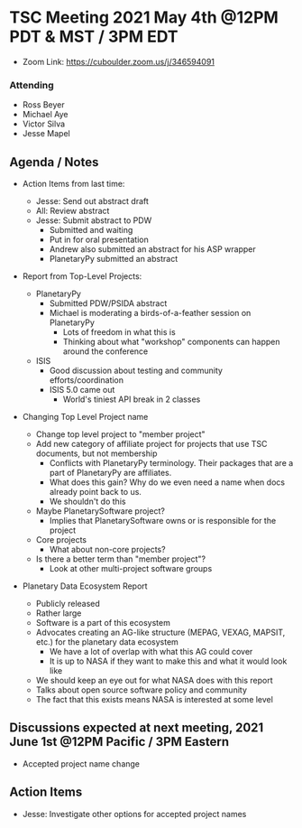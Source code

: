 # TSC Meeting 2021 May 4th @12PM PDT & MST / 3PM EDT
- Zoom Link: https://cuboulder.zoom.us/j/346594091

### Attending
- Ross Beyer
- Michael Aye
- Victor Silva
- Jesse Mapel

## Agenda / Notes
- Action Items from last time:
  - Jesse: Send out abstract draft
  - All: Review abstract
  - Jesse: Submit abstract to PDW
    - Submitted and waiting
    - Put in for oral presentation
    - Andrew also submitted an abstract for his ASP wrapper
    - PlanetaryPy submitted an abstract

- Report from Top-Level Projects:
  - PlanetaryPy
    - Submitted PDW/PSIDA abstract
    - Michael is moderating a birds-of-a-feather session on PlanetaryPy
      - Lots of freedom in what this is
      - Thinking about what "workshop" components can happen around the conference
  - ISIS
    - Good discussion about testing and community efforts/coordination
    - ISIS 5.0 came out
      - World's tiniest API break in 2 classes

- Changing Top Level Project name
  - Change top level project to "member project"
  - Add new category of affiliate project for projects that use TSC documents, but not membership
    - Conflicts with PlanetaryPy terminology. Their packages that are a part of PlanetaryPy are affiliates.
    - What does this gain? Why do we even need a name when docs already point back to us.
    - We shouldn't do this
  - Maybe PlanetarySoftware project?
    - Implies that PlanetarySoftware owns or is responsible for the project
  - Core projects
    - What about non-core projects?
  - Is there a better term than "member project"?
    - Look at other multi-project software groups

- Planetary Data Ecosystem Report
  - Publicly released
  - Rather large
  - Software is a part of this ecosystem
  - Advocates creating an AG-like structure (MEPAG, VEXAG, MAPSIT, etc.) for the planetary data ecosystem
    - We have a lot of overlap with what this AG could cover
    - It is up to NASA if they want to make this and what it would look like
  - We should keep an eye out for what NASA does with this report
  - Talks about open source software policy and community
  - The fact that this exists means NASA is interested at some level

## Discussions expected at next meeting, 2021 June 1st @12PM Pacific / 3PM Eastern
- Accepted project name change

## Action Items
- Jesse: Investigate other options for accepted project names
